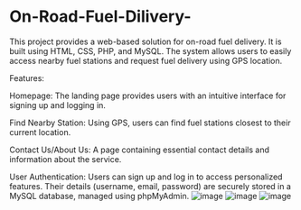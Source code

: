 # On-Road-Fuel-Dilivery-
This project provides a web-based solution for on-road fuel delivery. It is built using HTML, CSS, PHP, and MySQL. The system allows users to easily access nearby fuel stations and request fuel delivery using GPS location.

Features:

Homepage: The landing page provides users with an intuitive interface for signing up and logging in.

Find Nearby Station: Using GPS, users can find fuel stations closest to their current location.

Contact Us/About Us: A page containing essential contact details and information about the service.

User Authentication: Users can sign up and log in to access personalized features. Their details (username, email, password) are securely stored in a MySQL database, managed using phpMyAdmin.
![image](https://github.com/user-attachments/assets/c501f58a-a3b7-40bd-b218-6daa3816b803)
![image](https://github.com/user-attachments/assets/66b3772c-3bcd-41b9-917c-6d3e87c30f38)
![image](https://github.com/user-attachments/assets/02794cbf-6f5c-4f5c-af4f-ad836180c3fd)




